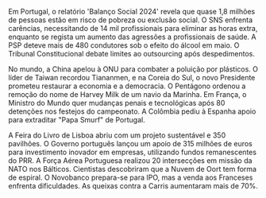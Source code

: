 Em Portugal, o relatório 'Balanço Social 2024' revela que quase 1,8 milhões de pessoas estão em risco de pobreza ou exclusão social. O SNS enfrenta carências, necessitando de 14 mil profissionais para eliminar as horas extra, enquanto se regista um aumento das agressões a profissionais de saúde. A PSP deteve mais de 480 condutores sob o efeito do álcool em maio. O Tribunal Constitucional debate limites ao outsourcing após despedimentos.

No mundo, a China apelou à ONU para combater a poluição por plásticos. O líder de Taiwan recordou Tiananmen, e na Coreia do Sul, o novo Presidente prometeu restaurar a economia e a democracia. O Pentágono ordenou a remoção do nome de Harvey Milk de um navio da Marinha. Em França, o Ministro do Mundo quer mudanças penais e tecnológicas após 80 detenções nos festejos do campeonato. A Colômbia pediu à Espanha apoio para extraditar "Papa Smurf" de Portugal.

A Feira do Livro de Lisboa abriu com um projeto sustentável e 350 pavilhões. O Governo português lançou um apoio de 315 milhões de euros para investimento inovador em empresas, utilizando fundos remanescentes do PRR. A Força Aérea Portuguesa realizou 20 intersecções em missão da NATO nos Bálticos. Cientistas descobriram que a Nuvem de Oort tem forma de espiral. O Novobanco prepara-se para IPO, mas a venda aos Franceses enfrenta dificuldades. As queixas contra a Carris aumentaram mais de 70%.
